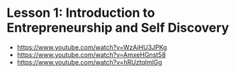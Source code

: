 # Lesson 1: Introduction to Entrepreneurship and Self Discovery

- <https://www.youtube.com/watch?v=WzAiHU3JPKg>
- <https://www.youtube.com/watch?v=AmxeHGnst58>
- <https://www.youtube.com/watch?v=hRUztqlmlGg>

